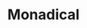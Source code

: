 ---
codehost: https://github.com/Monadical-SAS
facebook: https://facebook.com/monadical
linkedin: https://linkedin.com/company/monadical
logohandle: monadical
sort: monadical
title: Monadical
twitter: https://x.com/MonadicalSAS
website: https://monadical.com/
---